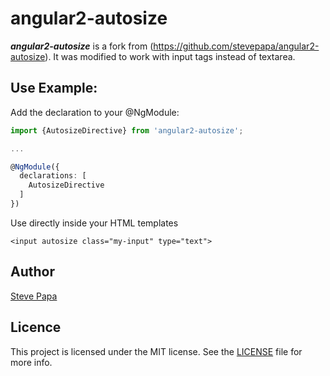 # angular2-autosize

***angular2-autosize*** is a fork from (https://github.com/stevepapa/angular2-autosize). It was modified to work with input tags instead of textarea.

## Use Example:

Add the declaration to your @NgModule:

```typescript
import {AutosizeDirective} from 'angular2-autosize';

...

@NgModule({
  declarations: [
    AutosizeDirective
  ]
})
```

Use directly inside your HTML templates

```
<input autosize class="my-input" type="text">
```

## Author

[Steve Papa](https://stevepapa.com)

## Licence

This project is licensed under the MIT license. See the [LICENSE](LICENSE) file for more info.
